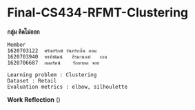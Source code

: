 # Final-CS434-RFMT-Clustering
**กลุ่ม คิดไม่ออก**
```
Member
1620703122	ศรันย์รักษ์	จันทร์กลิ่น ออม
1620703940	พรพิพัฒน์	สิรมานนท์	เกม
1620706687	กมลรัตน์	รักษาพล	จอย
```
```
Learning problem : Clustering
Dataset : Retail
Evaluation metrics : elbow, silhoulette
```
**Work Reflection**
()

